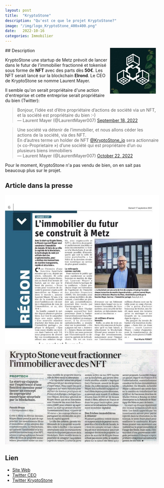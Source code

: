 ```yaml
---
layout: post
title:  "KryptoStone"
description: "Qu'est ce que le projet KryptoStone?"
image: "/img/logo_KryptoStone_400x400.png"
date:   2022-10-16
categories: Immobilier
---
```

<img src="/img/logo_KryptoStone_400x400.png" align="right" class="hide-on-small-only" style="height:150px; margin-right: 10px" />
## Description

KryptoStone une startup de Metz prévoit de lancer dans le futur de l'immobilier fractionné et tokenisé sous forme de **NFT** avec des parts dès **50€**. Les NFT serait lancé sur la blockchain **Elrond**. Le CEO de KryptoStone se nomme Laurent Mayer.

Il semble qu'on serait propriétaire d'une action d'entreprise et cette entreprise serait propriétaire du bien (Twitter):

<div class="row">
    <div class="col m6 offset-m3 s12">
            <blockquote>
            Bonjour, l’idée est d’être propriétaire d’actions de société via un NFT, et la société est propriétaire du bien :-)
            <br>
            &mdash; Laurent Mayer (@LaurentMayer007)
            <a href="https://twitter.com/LaurentMayer007/status/1571465970333491200?ref_src=twsrc%5Etfw">September 18, 2022</a></blockquote>
    </div>
</div>

<div class="row">
    <div class="col m6 offset-m3 s12">
        <blockquote>
        Une société va détenir de l’immobilier, et nous allons céder les actions de la société, via des NFT.<br>
        En d’autres terme un holder de NFT <a href="https://twitter.com/KryptoStone_io?ref_src=twsrc%5Etfw">@KryptoStone_io</a> sera actionnaire (« co-Proprietaire ») d’une société qui est propriétaire d’un ou plusieurs biens immobiliers<br>
        &mdash; Laurent Mayer (@LaurentMayer007) <a href="https://twitter.com/LaurentMayer007/status/1583721935804174336?ref_src=twsrc%5Etfw">October 22, 2022</a>
        </blockquote>
    </div>
</div>        

Pour le moment, KryptoStone n'a pas vendu de bien, on en sait pas beaucoup plus sur le projet.

## Article dans la presse

<div class="row">
    <div class="col s12" style="text-align: center;">
            <img src="/img/KryptoStone_article.jpeg" style="max-width: 100%;" />
    </div>
</div>
<br>
<div class="row">
    <div class="col s12" style="text-align: center;">
            <img src="/img/KryptoStrone_article2.jpeg" style="max-width: 100%;" />
    </div>
</div>

## Lien

- [Site Web](https://kryptostone.io/index.html)
- [Twitter CEO](https://twitter.com/LaurentMayer007)
- [Twitter KryptoStone](https://twitter.com/KryptoStone_io)